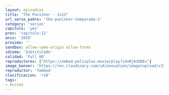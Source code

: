 ```yaml
---
layout: episodios
title: "The Punisher - 2x13"
url_serie_padre: 'the-punisher-temporada-2'
category: 'series'
capitulo: 'yes'
prev: 'capitulo-12'
anio: '2019'
proximo: ''
sandbox: allow-same-origin allow-forms
idioma: 'Subtitulado'
calidad: 'Full HD'
reproductores: ["https://embed.pelisplus.movie/play?id=MjA3ODE="]
image_banner: 'https://res.cloudinary.com/u4innovation/image/upload/v1562552235/punihser-2-banner-min_wbuxep.jpg'
reproductor: 'fembed'
clasificacion: '+10'
tags:
- Accion
---
```












